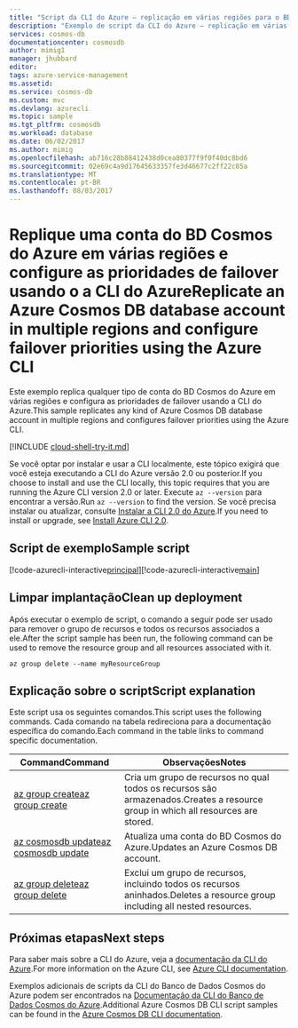 ```yaml
---
title: "Script da CLI do Azure – replicação em várias regiões para o BD Cosmos do Azure | Microsoft Docs"
description: "Exemplo de script da CLI do Azure – replicação em várias regiões para o BD Cosmos do Azure"
services: cosmos-db
documentationcenter: cosmosdb
author: mimig1
manager: jhubbard
editor: 
tags: azure-service-management
ms.assetid: 
ms.service: cosmos-db
ms.custom: mvc
ms.devlang: azurecli
ms.topic: sample
ms.tgt_pltfrm: cosmosdb
ms.workload: database
ms.date: 06/02/2017
ms.author: mimig
ms.openlocfilehash: ab716c28b88412438d0cea80377f9f0f40dc8bd6
ms.sourcegitcommit: 02e69c4a9d17645633357fe3d46677c2ff22c85a
ms.translationtype: MT
ms.contentlocale: pt-BR
ms.lasthandoff: 08/03/2017
---
```

# <a name="replicate-an-azure-cosmos-db-database-account-in-multiple-regions-and-configure-failover-priorities-using-the-azure-cli"></a><span data-ttu-id="1db26-103">Replique uma conta do BD Cosmos do Azure em várias regiões e configure as prioridades de failover usando o a CLI do Azure</span><span class="sxs-lookup"><span data-stu-id="1db26-103">Replicate an Azure Cosmos DB database account in multiple regions and configure failover priorities using the Azure CLI</span></span>

<span data-ttu-id="1db26-104">Este exemplo replica qualquer tipo de conta do BD Cosmos do Azure em várias regiões e configura as prioridades de failover usando a CLI do Azure.</span><span class="sxs-lookup"><span data-stu-id="1db26-104">This sample replicates any kind of Azure Cosmos DB database account in multiple regions and configures failover priorities using the Azure CLI.</span></span>

[!INCLUDE [cloud-shell-try-it.md](../../../includes/cloud-shell-try-it.md)]

<span data-ttu-id="1db26-105">Se você optar por instalar e usar a CLI localmente, este tópico exigirá que você esteja executando a CLI do Azure versão 2.0 ou posterior.</span><span class="sxs-lookup"><span data-stu-id="1db26-105">If you choose to install and use the CLI locally, this topic requires that you are running the Azure CLI version 2.0 or later.</span></span> <span data-ttu-id="1db26-106">Execute `az --version` para encontrar a versão.</span><span class="sxs-lookup"><span data-stu-id="1db26-106">Run `az --version` to find the version.</span></span> <span data-ttu-id="1db26-107">Se você precisa instalar ou atualizar, consulte [Instalar a CLI 2.0 do Azure]( /cli/azure/install-azure-cli).</span><span class="sxs-lookup"><span data-stu-id="1db26-107">If you need to install or upgrade, see [Install Azure CLI 2.0]( /cli/azure/install-azure-cli).</span></span> 

## <a name="sample-script"></a><span data-ttu-id="1db26-108">Script de exemplo</span><span class="sxs-lookup"><span data-stu-id="1db26-108">Sample script</span></span>

<span data-ttu-id="1db26-109">[!code-azurecli-interactive[principal](../../../cli_scripts/cosmosdb/scale-cosmosdb-replicate-multiple-regions/scale-cosmosdb-replicate-multiple-regions.sh?highlight=21-31 "Dimensionar o BD Cosmos do Azure em várias regiões")]</span><span class="sxs-lookup"><span data-stu-id="1db26-109">[!code-azurecli-interactive[main](../../../cli_scripts/cosmosdb/scale-cosmosdb-replicate-multiple-regions/scale-cosmosdb-replicate-multiple-regions.sh?highlight=21-31 "Scale Azure Cosmos DB into multiple regions")]</span></span>

## <a name="clean-up-deployment"></a><span data-ttu-id="1db26-110">Limpar implantação</span><span class="sxs-lookup"><span data-stu-id="1db26-110">Clean up deployment</span></span>

<span data-ttu-id="1db26-111">Após executar o exemplo de script, o comando a seguir pode ser usado para remover o grupo de recursos e todos os recursos associados a ele.</span><span class="sxs-lookup"><span data-stu-id="1db26-111">After the script sample has been run, the following command can be used to remove the resource group and all resources associated with it.</span></span>

```azurecli-interactive
az group delete --name myResourceGroup
```

## <a name="script-explanation"></a><span data-ttu-id="1db26-112">Explicação sobre o script</span><span class="sxs-lookup"><span data-stu-id="1db26-112">Script explanation</span></span>

<span data-ttu-id="1db26-113">Este script usa os seguintes comandos.</span><span class="sxs-lookup"><span data-stu-id="1db26-113">This script uses the following commands.</span></span> <span data-ttu-id="1db26-114">Cada comando na tabela redireciona para a documentação específica do comando.</span><span class="sxs-lookup"><span data-stu-id="1db26-114">Each command in the table links to command specific documentation.</span></span>

| <span data-ttu-id="1db26-115">Command</span><span class="sxs-lookup"><span data-stu-id="1db26-115">Command</span></span> | <span data-ttu-id="1db26-116">Observações</span><span class="sxs-lookup"><span data-stu-id="1db26-116">Notes</span></span> |
|---|---|
| [<span data-ttu-id="1db26-117">az group create</span><span class="sxs-lookup"><span data-stu-id="1db26-117">az group create</span></span>](/cli/azure/group#create) | <span data-ttu-id="1db26-118">Cria um grupo de recursos no qual todos os recursos são armazenados.</span><span class="sxs-lookup"><span data-stu-id="1db26-118">Creates a resource group in which all resources are stored.</span></span> |
| [<span data-ttu-id="1db26-119">az cosmosdb update</span><span class="sxs-lookup"><span data-stu-id="1db26-119">az cosmosdb update</span></span>](https://docs.microsoft.com/cli/azure/cosmosdb#update) | <span data-ttu-id="1db26-120">Atualiza uma conta do BD Cosmos do Azure.</span><span class="sxs-lookup"><span data-stu-id="1db26-120">Updates an Azure Cosmos DB account.</span></span> |
| [<span data-ttu-id="1db26-121">az group delete</span><span class="sxs-lookup"><span data-stu-id="1db26-121">az group delete</span></span>](https://docs.microsoft.com/cli/azure/group#delete) | <span data-ttu-id="1db26-122">Exclui um grupo de recursos, incluindo todos os recursos aninhados.</span><span class="sxs-lookup"><span data-stu-id="1db26-122">Deletes a resource group including all nested resources.</span></span> |

## <a name="next-steps"></a><span data-ttu-id="1db26-123">Próximas etapas</span><span class="sxs-lookup"><span data-stu-id="1db26-123">Next steps</span></span>

<span data-ttu-id="1db26-124">Para saber mais sobre a CLI do Azure, veja a [documentação da CLI do Azure](https://docs.microsoft.com/cli/azure/overview).</span><span class="sxs-lookup"><span data-stu-id="1db26-124">For more information on the Azure CLI, see [Azure CLI documentation](https://docs.microsoft.com/cli/azure/overview).</span></span>

<span data-ttu-id="1db26-125">Exemplos adicionais de scripts da CLI do Banco de Dados Cosmos do Azure podem ser encontrados na [Documentação da CLI do Banco de Dados Cosmos do Azure](../cli-samples.md).</span><span class="sxs-lookup"><span data-stu-id="1db26-125">Additional Azure Cosmos DB CLI script samples can be found in the [Azure Cosmos DB CLI documentation](../cli-samples.md).</span></span>
